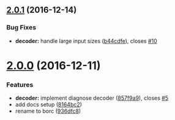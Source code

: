 <a name="2.0.1"></a>
## [2.0.1](https://github.com/dignifiedquire/borc/compare/v2.0.0...v2.0.1) (2016-12-14)


### Bug Fixes

* **decoder:** handle large input sizes ([b44cdfe](https://github.com/dignifiedquire/borc/commit/b44cdfe)), closes [#10](https://github.com/dignifiedquire/borc/issues/10)



<a name="2.0.0"></a>
# [2.0.0](https://github.com/dignifiedquire/borc/compare/v2.0.2...v2.0.0) (2016-12-11)


### Features

* **decoder:** implement diagnose decoder ([857f9a9](https://github.com/dignifiedquire/borc/commit/857f9a9)), closes [#5](https://github.com/dignifiedquire/borc/issues/5)
* add docs setup ([8164bc2](https://github.com/dignifiedquire/borc/commit/8164bc2))
* rename to borc ([936dfc8](https://github.com/dignifiedquire/borc/commit/936dfc8))




